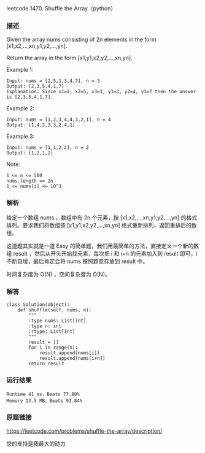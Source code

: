 leetcode  1470. Shuffle the Array（python）




### 描述


Given the array nums consisting of 2n elements in the form [x1,x2,...,xn,y1,y2,...,yn].

Return the array in the form [x1,y1,x2,y2,...,xn,yn].




Example 1:

	Input: nums = [2,5,1,3,4,7], n = 3
	Output: [2,3,5,4,1,7] 
	Explanation: Since x1=2, x2=5, x3=1, y1=3, y2=4, y3=7 then the answer is [2,3,5,4,1,7].
	
Example 2:


	Input: nums = [1,2,3,4,4,3,2,1], n = 4
	Output: [1,4,2,3,3,2,4,1]

Example 3:

	Input: nums = [1,1,2,2], n = 2
	Output: [1,2,1,2]



Note:


	1 <= n <= 500
	nums.length == 2n
	1 <= nums[i] <= 10^3

### 解析

给定一个数组 nums ，数组中有 2n 个元素，按 [x1,x2,...,xn,y1,y2,...,yn] 的格式排列。要求我们将数组按 [x1,y1,x2,y2,...,xn,yn] 格式重新排列，返回重排后的数组。

这道题其实就是一道 Easy 的简单题，我们用最简单的方法，直接定义一个新的数组 result ，然后从开头开始找元素，每次把 i 和 i+n 的元素加入到 result 即可，i 不断自增，最后肯定会将 nums 按照题意存放到 result 中。

时间复杂度为 O(N) ，空间复杂度为 O(N)。

### 解答

	class Solution(object):
	    def shuffle(self, nums, n):
	        """
	        :type nums: List[int]
	        :type n: int
	        :rtype: List[int]
	        """
	        result = []
	        for i in range(n):
	            result.append(nums[i])
	            result.append(nums[i+n])
	        return result

### 运行结果

	Runtime 41 ms，Beats 77.80%
	Memory 13.5 MB，Beats 91.84%

### 原题链接

https://leetcode.com/problems/shuffle-the-array/description/


您的支持是我最大的动力
